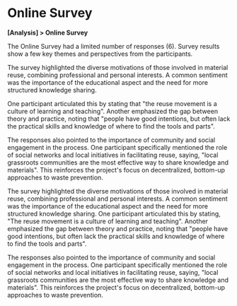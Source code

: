 # Online Survey

**[Analysis] > Online Survey**

The Online Survey had a limited number of responses (6). Survey results show a few key themes and perspectives from the participants.

The survey highlighted the diverse motivations of those involved in material reuse, combining professional and personal interests. A common sentiment was the importance of the educational aspect and the need for more structured knowledge sharing.

One participant articulated this by stating that "the reuse movement is a culture of learning and teaching". Another emphasized the gap between theory and practice, noting that "people have good intentions, but often lack the practical skills and knowledge of where to find the tools and parts".

The responses also pointed to the importance of community and social engagement in the process. One participant specifically mentioned the role of social networks and local initiatives in facilitating reuse, saying, "local grassroots communities are the most effective way to share knowledge and materials". This reinforces the project's focus on decentralized, bottom-up approaches to waste prevention.

The survey highlighted the diverse motivations of those involved in material reuse, combining professional and personal interests. A common sentiment was the importance of the educational aspect and the need for more structured knowledge sharing. One participant articulated this by stating, "The reuse movement is a culture of learning and teaching". Another emphasized the gap between theory and practice, noting that "people have good intentions, but often lack the practical skills and knowledge of where to find the tools and parts".

The responses also pointed to the importance of community and social engagement in the process. One participant specifically mentioned the role of social networks and local initiatives in facilitating reuse, saying, "local grassroots communities are the most effective way to share knowledge and materials". This reinforces the project's focus on decentralized, bottom-up approaches to waste prevention.